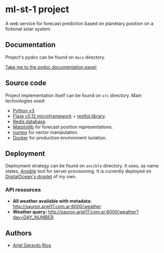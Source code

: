 # ml-st-1 project

A web service for forecast prediction based on planetary position on a
fictional solar system.

## Documentation

Project's pydoc can be found on `docs` directory. 

[Take me to the pydoc documentation page!](https://ariel17.github.io/ml-st-1/)

## Source code

Project implementation itself can be found on `src` directory. Main
technologies used:

* [Python v3](https://www.python.org/download/releases/3.0/).
* [Flask v0.12 microframework](http://flask.pocoo.org/docs/0.12/quickstart/) + [restful library](https://flask-restful.readthedocs.io/en/0.3.5/).
* [Redis database](https://redislabs.com/).
* [Matplotlib](https://matplotlib.org/) for forecast position representations.
* [numpy](http://www.numpy.org/) for vector manipulation.
* [Docker](https://www.docker.com/) for production environment isolation.

## Deployment

Deployment strategy can be found on `ansible` directory. It uses, as name
states, [Ansible](https://www.ansible.com/) tool for server provisioning. It is
currently deployed on [DigitalOcean's droplet](https://www.digitalocean.com/)
of my own.

### API resources

* **All weather available with metadata:** http://sauron.ariel17.com.ar:6000/weather
* **Weather query:** http://sauron.ariel17.com.ar:6000/weather?day=DAY_NUMBER

## Authors

* [Ariel Gerardo Ríos](mailto:ariel.gerardo.rios@gmail.com)
